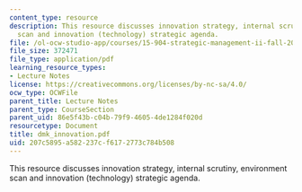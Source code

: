```yaml
---
content_type: resource
description: This resource discusses innovation strategy, internal scrutiny, environment
  scan and innovation (technology) strategic agenda.
file: /ol-ocw-studio-app/courses/15-904-strategic-management-ii-fall-2005/207c5895a582237cf6172773c784b508_dmk_innovation.pdf
file_size: 372471
file_type: application/pdf
learning_resource_types:
- Lecture Notes
license: https://creativecommons.org/licenses/by-nc-sa/4.0/
ocw_type: OCWFile
parent_title: Lecture Notes
parent_type: CourseSection
parent_uid: 86e5f43b-c04b-79f9-4605-4de1284f020d
resourcetype: Document
title: dmk_innovation.pdf
uid: 207c5895-a582-237c-f617-2773c784b508
---
```

This resource discusses innovation strategy, internal scrutiny, environment scan and innovation (technology) strategic agenda.